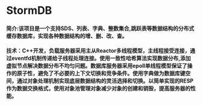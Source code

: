 # StormDB
#### 简介:该项目是一个支持SDS、列表、字典、整数集合,跳跃表等数据结构的分布式缓存数据库，实现各种数据结构的增、删、改、查。
#### 技术：C++开发，负载服务器采用主从Reactor多线程模型，主线程接受连接，通过eventfd机制传递给子线程处理连接。使用一致性哈希算法实现数据分布,添加虚拟节点解决数据分布不均匀问题。数据库服务器采用epoll单线程模型保证了操作的原子性，避免了不必要的上下文切换和竞争条件。使用字典做为数据库键空间，通过对象处理机制实现底层数据结构的灵活选择和切换。以简单实现的RESP作为数据交换格式，使用对象池管理对象减少对象的创建和销毁，提高服务器的性能。
